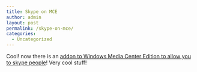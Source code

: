```yaml
---
title: Skype on MCE
author: admin
layout: post
permalink: /skype-on-mce/
categories:
  - Uncategorized
---
```

Cool! now there is an [addon to Windows Media Center Edition to allow you to skype people][1]! Very cool stuff!

 [1]: http://share.skype.com/index.php?option=com_content&task=view&id=217&Itemid=125